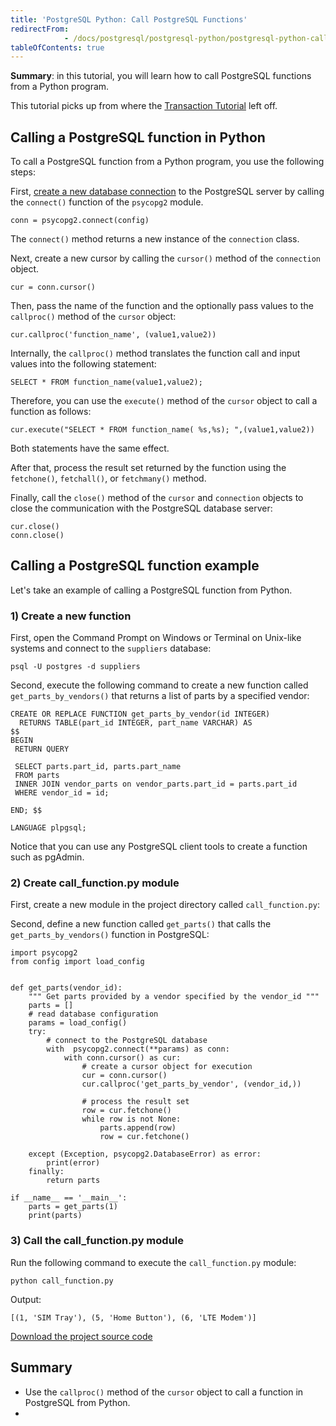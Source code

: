 ```yaml
---
title: 'PostgreSQL Python: Call PostgreSQL Functions'
redirectFrom: 
            - /docs/postgresql/postgresql-python/postgresql-python-call-postgresql-functions/
tableOfContents: true
---
```


**Summary**: in this tutorial, you will learn how to call PostgreSQL functions from a Python program.



This tutorial picks up from where the [Transaction Tutorial](https://www.postgresqltutorial.com/postgresql-python/transaction/) left off.



## Calling a PostgreSQL function in Python



To call a PostgreSQL function from a Python program, you use the following steps:



First, [create a new database connection](https://www.postgresqltutorial.com/postgresql-python/connect/) to the PostgreSQL server by calling the `connect()` function of the `psycopg2` module.



```
conn = psycopg2.connect(config)
```



The `connect()` method returns a new instance of the `connection` class.



Next, create a new cursor by calling the `cursor()` method of the `connection` object.



```
cur = conn.cursor()
```



Then, pass the name of the function and the optionally pass values to the `callproc()` method of the `cursor` object:



```
cur.callproc('function_name', (value1,value2))
```



Internally, the `callproc()` method translates the function call and input values into the following statement:



```
SELECT * FROM function_name(value1,value2);
```



Therefore, you can use the `execute()` method of the `cursor` object to call a function as follows:



```
cur.execute("SELECT * FROM function_name( %s,%s); ",(value1,value2))
```



Both statements have the same effect.



After that, process the result set returned by the function using the `fetchone()`, `fetchall()`, or `fetchmany()` method.



Finally, call the `close()` method of the `cursor` and `connection` objects to close the communication with the PostgreSQL database server:



```
cur.close()
conn.close()
```



## Calling a PostgreSQL function example



Let's take an example of calling a PostgreSQL function from Python.



### 1) Create a new function



First, open the Command Prompt on Windows or Terminal on Unix-like systems and connect to the `suppliers` database:



```
psql -U postgres -d suppliers
```



Second, execute the following command to create a new function called `get_parts_by_vendors()` that returns a list of parts by a specified vendor:



```
CREATE OR REPLACE FUNCTION get_parts_by_vendor(id INTEGER)
  RETURNS TABLE(part_id INTEGER, part_name VARCHAR) AS
$$
BEGIN
 RETURN QUERY

 SELECT parts.part_id, parts.part_name
 FROM parts
 INNER JOIN vendor_parts on vendor_parts.part_id = parts.part_id
 WHERE vendor_id = id;

END; $$

LANGUAGE plpgsql;
```



Notice that you can use any PostgreSQL client tools to create a function such as pgAdmin.



### 2) Create call_function.py module



First, create a new module in the project directory called `call_function.py`:



Second, define a new function called `get_parts()` that calls the `get_parts_by_vendors()` function in PostgreSQL:



```
import psycopg2
from config import load_config


def get_parts(vendor_id):
    """ Get parts provided by a vendor specified by the vendor_id """
    parts = []
    # read database configuration
    params = load_config()
    try:
        # connect to the PostgreSQL database
        with  psycopg2.connect(**params) as conn:
            with conn.cursor() as cur:
                # create a cursor object for execution
                cur = conn.cursor()
                cur.callproc('get_parts_by_vendor', (vendor_id,))

                # process the result set
                row = cur.fetchone()
                while row is not None:
                    parts.append(row)
                    row = cur.fetchone()

    except (Exception, psycopg2.DatabaseError) as error:
        print(error)
    finally:
        return parts

if __name__ == '__main__':
    parts = get_parts(1)
    print(parts)
```



### 3) Call the call_function.py module



Run the following command to execute the `call_function.py` module:



```
python call_function.py
```



Output:



```
[(1, 'SIM Tray'), (5, 'Home Button'), (6, 'LTE Modem')]
```



[Download the project source code](https://www.postgresqltutorial.com/wp-content/uploads/2024/01/call_function.zip)



## Summary



- Use the `callproc()` method of the `cursor` object to call a function in PostgreSQL from Python.
- 
